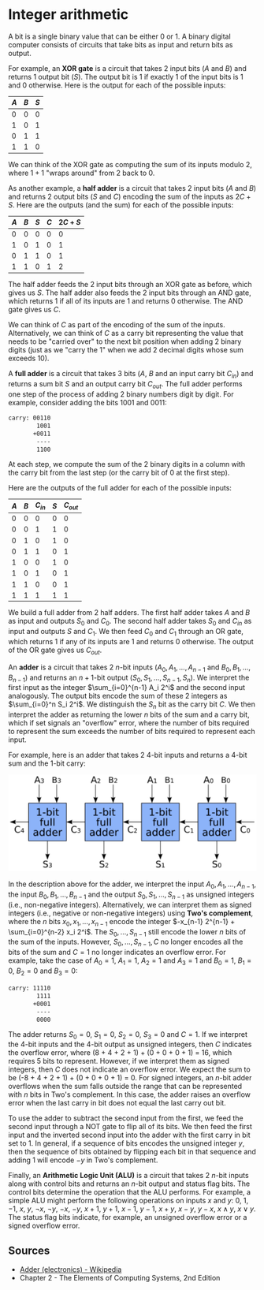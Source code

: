 # Integer arithmetic

A bit is a single binary value that can be either 0 or 1. A binary digital computer consists of circuits that take bits as input and return bits as output.

For example, an **XOR gate** is a circuit that takes 2 input bits ($A$ and $B$) and returns 1 output bit ($S$). The output bit is 1 if exactly 1 of the input bits is 1 and 0 otherwise. Here is the output for each of the possible inputs:

|$A$|$B$|$S$|
|-|-|---|
|0|0|0|
|1|0|1|
|0|1|1|
|1|1|0|

We can think of the XOR gate as computing the sum of its inputs modulo 2, where $1+1$ "wraps around" from 2 back to 0.

As another example, a **half adder** is a circuit that takes 2 input bits ($A$ and $B$) and returns 2 output bits ($S$ and $C$) encoding the sum of the inputs as $2C + S$. Here are the outputs (and the sum) for each of the possible inputs:

|$A$|$B$|$S$|$C$|$2C + S$|
|---|---|---|---|--------|
|0|0|0|0|0|
|1|0|1|0|1|
|0|1|1|0|1|
|1|1|0|1|2|

The half adder feeds the 2 input bits through an XOR gate as before, which gives us $S$. The half adder also feeds the 2 input bits through an AND gate, which returns 1 if all of its inputs are 1 and returns 0 otherwise. The AND gate gives us $C$.

We can think of $C$ as part of the encoding of the sum of the inputs. Alternatively, we can think of $C$ as a carry bit representing the value that needs to be "carried over" to the next bit position when adding 2 binary digits (just as we "carry the 1" when we add 2 decimal digits whose sum exceeds 10).

A **full adder** is a circuit that takes 3 bits ($A$, $B$ and an input carry bit $C_{in}$) and returns a sum bit $S$ and an output carry bit $C_{out}$. The full adder performs one step of the process of adding 2 binary numbers digit by digit. For example, consider adding the bits 1001 and 0011:

```
carry: 00110
        1001
       +0011
        ----
        1100
```

At each step, we compute the sum of the 2 binary digits in a column with the carry bit from the last step (or the carry bit of 0 at the first step).

Here are the outputs of the full adder for each of the possible inputs:

|$A$|$B$|$C_{in}$|$S$|$C_{out}$|
|-|-|---|-|----|
|0|0|0|0|0|
|0|0|1|1|0|
|0|1|0|1|0|
|0|1|1|0|1|
|1|0|0|1|0|
|1|0|1|0|1|
|1|1|0|0|1|
|1|1|1|1|1|

We build a full adder from 2 half adders. The first half adder takes $A$ and $B$ as input and outputs $S_0$ and $C_0$. The second half adder takes $S_0$ and $C_{in}$ as input and outputs $S$ and $C_1$. We then feed $C_0$ and $C_1$ through an OR gate, which returns 1 if any of its inputs are 1 and returns 0 otherwise. The output of the OR gate gives us $C_{out}$.

An **adder** is a circuit that takes 2 $n$-bit inputs ($A_0, A_1, \ldots, A_{n-1}$ and $B_0, B_1, \ldots, B_{n-1}$) and returns an $n+1$-bit output ($S_0, S_1, \ldots, S_{n-1}, S_n$). We interpret the first input as the integer $\sum_{i=0}^{n-1} A_i 2^i$ and the second input analogously. The output bits encode the sum of these 2 integers as $\sum_{i=0}^n S_i 2^i$. We distinguish the $S_n$ bit as the carry bit $C$. We then interpret the adder as returning the lower $n$ bits of the sum and a carry bit, which if set signals an "overflow" error, where the number of bits required to represent the sum exceeds the number of bits required to represent each input.

For example, here is an adder that takes 2 4-bit inputs and returns a 4-bit sum and the 1-bit carry:

![A 4-bit ripple carry adder.](img/4_bit_ripple_carry_adder.png)

In the description above for the adder, we interpret the input $A_0, A_1, \ldots, A_{n-1}$, the input $B_0, B_1, \ldots, B_{n-1}$ and the output $S_0, S_1, \ldots, S_{n-1}$ as unsigned integers (i.e., non-negative integers). Alternatively, we can interpret them as signed integers (i.e., negative or non-negative integers) using **Two's complement**, where the $n$ bits $x_0, x_1, \ldots, x_{n-1}$ encode the integer $-x_{n-1} 2^{n-1} + \sum_{i=0}^{n-2} x_i 2^i$. The $S_0, \ldots, S_{n-1}$ still encode the lower $n$ bits of the sum of the inputs. However, $S_0, \ldots, S_{n-1}, C$ no longer encodes all the bits of the sum and $C = 1$ no longer indicates an overflow error. For example, take the case of $A_0 = 1$, $A_1 = 1$, $A_2 = 1$ and $A_3 = 1$ and $B_0 = 1$, $B_1 = 0$, $B_2 = 0$ and $B_3 = 0$:

```
carry: 11110
        1111
       +0001
        ----
        0000
```

The adder returns $S_0 = 0$, $S_1 = 0$, $S_2 = 0$, $S_3 = 0$ and $C = 1$. If we interpret the 4-bit inputs and the 4-bit output as unsigned integers, then $C$ indicates the overflow error, where (8 + 4 + 2 + 1) + (0 + 0 + 0 + 1) = 16, which requires 5 bits to represent. However, if we interpret them as signed integers, then $C$ does not indicate an overflow error. We expect the sum to be (-8 + 4 + 2 + 1) + (0 + 0 + 0 + 1) = 0. For signed integers, an $n$-bit adder overflows when the sum falls outside the range that can be represented with $n$ bits in Two's complement. In this case, the adder raises an overflow error when the last carry in bit does not equal the last carry out bit.

To use the adder to subtract the second input from the first, we feed the second input through a NOT gate to flip all of its bits. We then feed the first input and the inverted second input into the adder with the first carry in bit set to 1. In general, if a sequence of bits encodes the unsigned integer $y$, then the sequence of bits obtained by flipping each bit in that sequence and adding 1 will encode $-y$ in Two's complement.

Finally, an **Arithmetic Logic Unit (ALU)** is a circuit that takes 2 $n$-bit inputs along with control bits and returns an $n$-bit output and status flag bits. The control bits determine the operation that the ALU performs. For example, a simple ALU might perform the following operations on inputs $x$ and $y$: $0$, $1$, $-1$, $x$, $y$, $\neg x$, $\neg y$, $-x$, $-y$, $x + 1$, $y + 1$, $x - 1$, $y - 1$, $x + y$, $x - y$, $y - x$, $x \land y$, $x \lor y$. The status flag bits indicate, for example, an unsigned overflow error or a signed overflow error.

## Sources

* [Adder (electronics) - Wikipedia](https://en.wikipedia.org/wiki/Adder_(electronics))
* Chapter 2 - The Elements of Computing Systems, 2nd Edition
